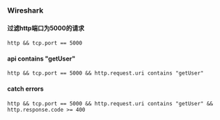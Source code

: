 ### Wireshark 
#### 过滤http端口为5000的请求
`http && tcp.port == 5000`

#### api contains "getUser"
`http && tcp.port == 5000 && http.request.uri contains "getUser"`

#### catch errors
`http && tcp.port == 5000 && http.request.uri contains "getUser" && http.response.code >= 400`